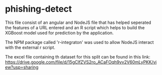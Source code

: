 # phishing-detect
This file consist of an angular and NodeJS file that has helped seperated the features of a URL entered and an R script which helps to build the XGBoost model used for prediction 
by the application.

The NPM package called 'r-integraton' was used to allow NodeJS interact with the external r script.

The excel file containing th dataset for this split can be found in this link: https://drive.google.com/file/d/15gClfZVS2ro_ACaFOqh9vv2V60mLyPKK/view?usp=sharing
